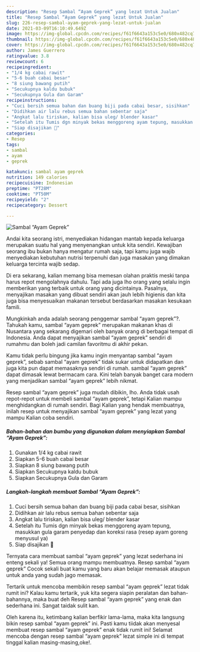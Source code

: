 ```yaml
---
description: "Resep Sambal “Ayam Geprek” yang lezat Untuk Jualan"
title: "Resep Sambal “Ayam Geprek” yang lezat Untuk Jualan"
slug: 226-resep-sambal-ayam-geprek-yang-lezat-untuk-jualan
date: 2021-03-09T16:10:49.649Z
image: https://img-global.cpcdn.com/recipes/f61f6643a153c5e0/680x482cq70/sambal-ayam-geprek-foto-resep-utama.jpg
thumbnail: https://img-global.cpcdn.com/recipes/f61f6643a153c5e0/680x482cq70/sambal-ayam-geprek-foto-resep-utama.jpg
cover: https://img-global.cpcdn.com/recipes/f61f6643a153c5e0/680x482cq70/sambal-ayam-geprek-foto-resep-utama.jpg
author: James Guerrero
ratingvalue: 3.8
reviewcount: 6
recipeingredient:
- "1/4 kg cabai rawit"
- "5-6 buah cabai besar"
- "8 siung bawang putih"
- "Secukupnya kaldu bubuk"
- "Secukupnya Gula dan Garam"
recipeinstructions:
- "Cuci bersih semua bahan dan buang biji pada cabai besar, sisihkan"
- "Didihkan air lalu rebus semua bahan sebentar saja"
- "Angkat lalu tiriskan, kalian bisa uleg/ blender kasar"
- "Setelah itu Tumis dgn minyak bekas menggoreng ayam tepung, masukkan gula garam penyedap dan koreksi rasa (resep ayam goreng menyusul ya)"
- "Siap disajikan 🥰"
categories:
- Resep
tags:
- sambal
- ayam
- geprek

katakunci: sambal ayam geprek 
nutrition: 149 calories
recipecuisine: Indonesian
preptime: "PT28M"
cooktime: "PT50M"
recipeyield: "2"
recipecategory: Dessert

---
```



![Sambal “Ayam Geprek”](https://img-global.cpcdn.com/recipes/f61f6643a153c5e0/680x482cq70/sambal-ayam-geprek-foto-resep-utama.jpg)

Andai kita seorang istri, menyediakan hidangan mantab kepada keluarga merupakan suatu hal yang menyenangkan untuk kita sendiri. Kewajiban seorang ibu bukan hanya mengatur rumah saja, tapi kamu juga wajib menyediakan kebutuhan nutrisi terpenuhi dan juga masakan yang dimakan keluarga tercinta wajib sedap.

Di era  sekarang, kalian memang bisa memesan olahan praktis meski tanpa harus repot mengolahnya dahulu. Tapi ada juga lho orang yang selalu ingin memberikan yang terbaik untuk orang yang dicintainya. Pasalnya, menyajikan masakan yang dibuat sendiri akan jauh lebih higienis dan kita juga bisa menyesuaikan makanan tersebut berdasarkan masakan kesukaan famili. 



Mungkinkah anda adalah seorang penggemar sambal “ayam geprek”?. Tahukah kamu, sambal “ayam geprek” merupakan makanan khas di Nusantara yang sekarang digemari oleh banyak orang di berbagai tempat di Indonesia. Anda dapat menyajikan sambal “ayam geprek” sendiri di rumahmu dan boleh jadi camilan favoritmu di akhir pekan.

Kamu tidak perlu bingung jika kamu ingin menyantap sambal “ayam geprek”, sebab sambal “ayam geprek” tidak sukar untuk didapatkan dan juga kita pun dapat memasaknya sendiri di rumah. sambal “ayam geprek” dapat dimasak lewat bermacam cara. Kini telah banyak banget cara modern yang menjadikan sambal “ayam geprek” lebih nikmat.

Resep sambal “ayam geprek” juga mudah dibikin, lho. Anda tidak usah repot-repot untuk membeli sambal “ayam geprek”, tetapi Kalian mampu menghidangkan di rumah sendiri. Bagi Kalian yang hendak membuatnya, inilah resep untuk menyajikan sambal “ayam geprek” yang lezat yang mampu Kalian coba sendiri.

<!--inarticleads1-->

##### Bahan-bahan dan bumbu yang digunakan dalam menyiapkan Sambal “Ayam Geprek”:

1. Gunakan 1/4 kg cabai rawit
1. Siapkan 5-6 buah cabai besar
1. Siapkan 8 siung bawang putih
1. Siapkan Secukupnya kaldu bubuk
1. Siapkan Secukupnya Gula dan Garam




<!--inarticleads2-->

##### Langkah-langkah membuat Sambal “Ayam Geprek”:

1. Cuci bersih semua bahan dan buang biji pada cabai besar, sisihkan
1. Didihkan air lalu rebus semua bahan sebentar saja
1. Angkat lalu tiriskan, kalian bisa uleg/ blender kasar
1. Setelah itu Tumis dgn minyak bekas menggoreng ayam tepung, masukkan gula garam penyedap dan koreksi rasa (resep ayam goreng menyusul ya)
1. Siap disajikan 🥰




Ternyata cara membuat sambal “ayam geprek” yang lezat sederhana ini enteng sekali ya! Semua orang mampu membuatnya. Resep sambal “ayam geprek” Cocok sekali buat kamu yang baru akan belajar memasak ataupun untuk anda yang sudah jago memasak.

Tertarik untuk mencoba membikin resep sambal “ayam geprek” lezat tidak rumit ini? Kalau kamu tertarik, yuk kita segera siapin peralatan dan bahan-bahannya, maka buat deh Resep sambal “ayam geprek” yang enak dan sederhana ini. Sangat taidak sulit kan. 

Oleh karena itu, ketimbang kalian berfikir lama-lama, maka kita langsung bikin resep sambal “ayam geprek” ini. Pasti kamu tiidak akan menyesal membuat resep sambal “ayam geprek” enak tidak rumit ini! Selamat mencoba dengan resep sambal “ayam geprek” lezat simple ini di tempat tinggal kalian masing-masing,oke!.

